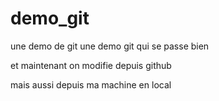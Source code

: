 # demo_git
une demo de git
une demo git qui se passe bien


et maintenant on modifie depuis github

mais aussi depuis ma machine en local
